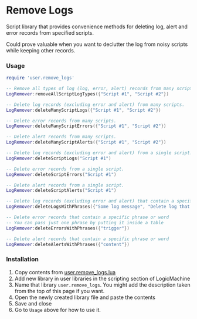 # Remove Logs
Script library that provides convenience methods for deleting log, alert and error records from specified scripts.

Could prove valuable when you want to declutter the log from noisy scripts while keeping other records.

### Usage
```lua
require 'user.remove_logs'

-- Remove all types of log (log, error, alert) records from many scripts.
LogRemover:removeAllScriptLogTypes({"Script #1", "Script #2"})

-- Delete log records (excluding error and alert) from many scripts.
LogRemover:deleteManyScriptLogs({"Script #1", "Script #2"})

-- Delete error records from many scripts.
LogRemover:deleteManyScriptErrors({"Script #1", "Script #2"})

-- Delete alert records from many scripts.
LogRemover:deleteManyScriptAlerts({"Script #1", "Script #2"})

-- Delete log records (excluding error and alert) from a single script.
LogRemover:deleteScriptLogs("Script #1")

-- Delete error records from a single script.
LogRemover:deleteScriptErrors("Script #1")

-- Delete alert records from a single script.
LogRemover:deleteScriptAlerts("Script #1")

-- Delete log records (excluding error and alert) that contain a specific phrase or word
LogRemover:deleteLogsWithPhrases({"Some log message", "Delete log that contain this"})

-- Delete error records that contain a specific phrase or word
-- You can pass just one phrase by putting it inside a table
LogRemover:deleteErrorsWithPhrases({"trigger"})

-- Delete alert records that contain a specific phrase or word
LogRemover:deleteAlertsWithPhrases({"content"})
```

### Installation
1. Copy contents from [user.remove_logs.lua](RemoveLogs/user.remove_logs.lua)
2. Add new library in user libraries in the scripting section of LogicMachine
3. Name that library `user.remove_logs`. You might add the description taken from the top of this page if you want.
4. Open the newly created library file and paste the contents
5. Save and close
6. Go to `Usage` above for how to use it.
